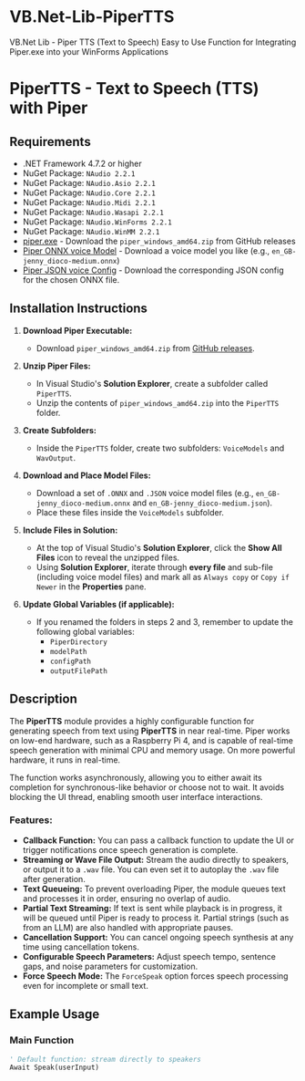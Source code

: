 # VB.Net-Lib-PiperTTS
VB.Net Lib - Piper TTS (Text to Speech) Easy to Use Function for Integrating Piper.exe into your WinForms Applications



# PiperTTS - Text to Speech (TTS) with Piper

## Requirements

- .NET Framework 4.7.2 or higher
- NuGet Package: `NAudio 2.2.1`
- NuGet Package: `NAudio.Asio 2.2.1`
- NuGet Package: `NAudio.Core 2.2.1`
- NuGet Package: `NAudio.Midi 2.2.1`
- NuGet Package: `NAudio.Wasapi 2.2.1`
- NuGet Package: `NAudio.WinForms 2.2.1`
- NuGet Package: `NAudio.WinMM 2.2.1`
- [piper.exe](https://github.com/rhasspy/piper/releases) - Download the `piper_windows_amd64.zip` from GitHub releases
- [Piper ONNX voice Model](https://github.com/rhasspy/piper#voices) - Download a voice model you like (e.g., `en_GB-jenny_dioco-medium.onnx`)
- [Piper JSON voice Config](https://github.com/rhasspy/piper#voices) - Download the corresponding JSON config for the chosen ONNX file.

## Installation Instructions

1. **Download Piper Executable:**
   - Download `piper_windows_amd64.zip` from [GitHub releases](https://github.com/rhasspy/piper/releases).

2. **Unzip Piper Files:**
   - In Visual Studio's **Solution Explorer**, create a subfolder called `PiperTTS`.
   - Unzip the contents of `piper_windows_amd64.zip` into the `PiperTTS` folder.

3. **Create Subfolders:**
   - Inside the `PiperTTS` folder, create two subfolders: `VoiceModels` and `WavOutput`.

4. **Download and Place Model Files:**
   - Download a set of `.ONNX` and `.JSON` voice model files (e.g., `en_GB-jenny_dioco-medium.onnx` and `en_GB-jenny_dioco-medium.json`).
   - Place these files inside the `VoiceModels` subfolder.

5. **Include Files in Solution:**
   - At the top of Visual Studio's **Solution Explorer**, click the **Show All Files** icon to reveal the unzipped files.
   - Using **Solution Explorer**, iterate through **every file** and sub-file (including voice model files) and mark all as `Always copy` or `Copy if Newer` in the **Properties** pane.

6. **Update Global Variables (if applicable):**
   - If you renamed the folders in steps 2 and 3, remember to update the following global variables:
     - `PiperDirectory`
     - `modelPath`
     - `configPath`
     - `outputFilePath`

## Description

The **PiperTTS** module provides a highly configurable function for generating speech from text using **PiperTTS** in near real-time. Piper works on low-end hardware, such as a Raspberry Pi 4, and is capable of real-time speech generation with minimal CPU and memory usage. On more powerful hardware, it runs in real-time.

The function works asynchronously, allowing you to either await its completion for synchronous-like behavior or choose not to wait. It avoids blocking the UI thread, enabling smooth user interface interactions.

### Features:
- **Callback Function:** You can pass a callback function to update the UI or trigger notifications once speech generation is complete.
- **Streaming or Wave File Output:** Stream the audio directly to speakers, or output it to a `.wav` file. You can even set it to autoplay the `.wav` file after generation.
- **Text Queueing:** To prevent overloading Piper, the module queues text and processes it in order, ensuring no overlap of audio.
- **Partial Text Streaming:** If text is sent while playback is in progress, it will be queued until Piper is ready to process it. Partial strings (such as from an LLM) are also handled with appropriate pauses.
- **Cancellation Support:** You can cancel ongoing speech synthesis at any time using cancellation tokens.
- **Configurable Speech Parameters:** Adjust speech tempo, sentence gaps, and noise parameters for customization.
- **Force Speech Mode:** The `ForceSpeak` option forces speech processing even for incomplete or small text.

## Example Usage

### Main Function
```vb
' Default function: stream directly to speakers
Await Speak(userInput)

